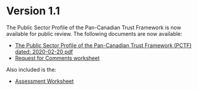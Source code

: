 # Version 1.1
The Public Sector Profile of the Pan-Canadian Trust Framework is now available for public review.
The following documents are now available:
* [The Public Sector Profile of the Pan-Canadian Trust Framework (PCTF) dated: 2020-02-20 pdf](filename.pdf)
* [Request for Comments worksheet](filename.pdf)

Also included is the:
* [Assessment Worksheet](worksheet.xls)


